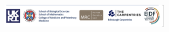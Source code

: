 [![Ed-DaSH Founders and partners banner](./images/project_funders_stakeholders.png)](https://robertn01.github.io/Ed_DaSH_website_prototyping/)

